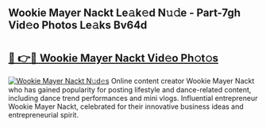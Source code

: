 ## Wookie Mayer Nackt Le𝚊k𝚎d N𝚞𝚍e - Part-7gh Vid𝚎o Photos Le𝚊ks Bv64d

# <h2><a href="http://fb1c4k.evod.top/?m=Wookie+Mayer+Nackt">🔗 👉🔴 Wookie Mayer Nackt Vid𝚎o Ph𝚘t𝚘s</a></h2>

[![Wookie Mayer Nackt N𝚞d𝚎s](https://i.imgur.com/8V9OHl7.gif)](http://fb1c4k.evod.top/?m=Wookie+Mayer+Nackt)
Online content creator Wookie Mayer Nackt who has gained popularity for posting lifestyle and dance-related content, including dance trend performances and mini vlogs. Influential entrepreneur Wookie Mayer Nackt, celebrated for their innovative business ideas and entrepreneurial spirit. 

